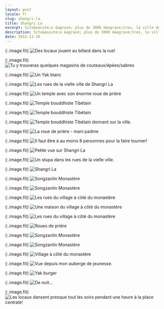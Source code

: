 ```yaml
---
layout: post
locale: fr
slug: shangri-la
title: Shangri La
excerpt: Situ&eacute;e &agrave; plus de 3000 m&egrave;tres, la ville de Shangri La est assez paisible. Il te sera un peu difficile de bouger au d&eacute;but &agrave; cause de l'acclimatisation, mais le trajet vaut le d&eacute;tour!
description: Situ&eacute;e &agrave; plus de 3000 m&egrave;tres, la ville de Shangri La est assez paisible. Il te sera un peu difficile de bouger au d&eacute;but &agrave; cause de l'acclimatisation, mais le trajet vaut le d&eacute;tour!
date: 2012-11-16
---
```


{:.image.fit}
![Des locaux jouent au billard dans la rue!](/medias/photos/chine/shangri-la/image_1.jpg 'Des locaux jouent au billard dans la rue!')

{:.image.fit}
![Tu y trouveras quelques magasins de couteaux/&eacute;p&eacute;es/sabres](/medias/photos/chine/shangri-la/image_2.jpg 'Tu y trouveras quelques magasins de couteaux/&eacute;p&eacute;es/sabres')

{:.image.fit}
![Un Yak blanc](/medias/photos/chine/shangri-la/image_3.jpg 'Un Yak blanc')

{:.image.fit}
![Les rues de la vielle ville de Shangri La](/medias/photos/chine/shangri-la/image_4.jpg 'Les rues de la vielle ville de Shangri La')

{:.image.fit}
![Un temple avec son &eacute;norme roue de pri&egrave;re](/medias/photos/chine/shangri-la/image_5.jpg 'Un temple avec son &eacute;norme roue de pri&egrave;re')

{:.image.fit}
![Temple bouddhiste Tib&eacute;tain](/medias/photos/chine/shangri-la/image_6.jpg 'Temple bouddhiste Tib&eacute;tain')

{:.image.fit}
![Temple bouddhiste Tib&eacute;tain](/medias/photos/chine/shangri-la/image_7.jpg 'Temple bouddhiste Tib&eacute;tain')

{:.image.fit}
![Temple bouddhiste Tib&eacute;tain donnant sur la ville.](/medias/photos/chine/shangri-la/image_8.jpg 'Temple bouddhiste Tib&eacute;tain donnant sur la ville.')

{:.image.fit}
![La roue de pri&egrave;re - mani padme](/medias/photos/chine/shangri-la/image_9.jpg 'La roue de pri&egrave;re - mani padme')

{:.image.fit}
![Il faut &ecirc;tre &agrave; au moins 8 personnes pour la faire tourner!](/medias/photos/chine/shangri-la/image_10.jpg 'Il faut &ecirc;tre &agrave; au moins 8 personnes pour la faire tourner!')

{:.image.fit}
![Petite vue sur Shangri La](/medias/photos/chine/shangri-la/image_11.jpg 'Petite vue sur Shangri La')

{:.image.fit}
![Un stupa dans les rues de la vielle ville.](/medias/photos/chine/shangri-la/image_12.jpg 'Un stupa dans les rues de la vielle ville.')

{:.image.fit}
![Shangri La](/medias/photos/chine/shangri-la/image_13.jpg 'Shangri La')

{:.image.fit}
![Songzanlin Monast&egrave;re](/medias/photos/chine/shangri-la/image_14.jpg 'Songzanlin Monast&egrave;re')

{:.image.fit}
![Songzanlin Monast&egrave;re](/medias/photos/chine/shangri-la/image_15.jpg 'Songzanlin Monast&egrave;re')

{:.image.fit}
![Les rues du village &agrave; c&ocirc;t&eacute; du monast&egrave;re](/medias/photos/chine/shangri-la/image_16.jpg 'Les rues du village &agrave; c&ocirc;t&eacute; du monast&egrave;re')

{:.image.fit}
![Une maison du village &agrave; c&ocirc;t&eacute; du monast&egrave;re](/medias/photos/chine/shangri-la/image_17.jpg 'Une maison du village &agrave; c&ocirc;t&eacute; du monast&egrave;re')

{:.image.fit}
![Les rues du village &agrave; c&ocirc;t&eacute; du monast&egrave;re](/medias/photos/chine/shangri-la/image_18.jpg 'Les rues du village &agrave; c&ocirc;t&eacute; du monast&egrave;re')

{:.image.fit}
![Roues de pri&egrave;re](/medias/photos/chine/shangri-la/image_19.jpg 'Roues de pri&egrave;re')

{:.image.fit}
![Songzanlin Monast&egrave;re](/medias/photos/chine/shangri-la/image_20.jpg 'Songzanlin Monast&egrave;re')

{:.image.fit}
![Songzanlin Monast&egrave;re](/medias/photos/chine/shangri-la/image_21.jpg 'Songzanlin Monast&egrave;re')

{:.image.fit}
![Village &agrave; c&ocirc;t&eacute; du monast&egrave;re](/medias/photos/chine/shangri-la/image_22.jpg 'Village &agrave; c&ocirc;t&eacute; du monast&egrave;re')

{:.image.fit}
![Vue depuis mon auberge de jeunesse.](/medias/photos/chine/shangri-la/image_23.jpg 'Vue depuis mon auberge de jeunesse.')

{:.image.fit}
![Yak burger](/medias/photos/chine/shangri-la/image_24.jpg 'Yak burger')

{:.image.fit}
![De nuit...](/medias/photos/chine/shangri-la/image_25.jpg 'De nuit...')

{:.image.fit}
![Les locaux dansent presque tout les soirs pendant une heure &agrave; la place centrale!](/medias/photos/chine/shangri-la/image_26.jpg 'Les locaux dansent
presque tout les soirs pendant une heure &agrave; la place centrale!')
